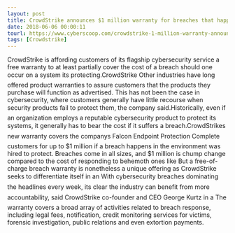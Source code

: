 ```yaml
---
layout: post
title: CrowdStrike announces $1 million warranty for breaches that happen under its watch
date: 2018-06-06 00:00:11
tourl: https://www.cyberscoop.com/crowdstrike-1-million-warranty-announcement/?category_news=technology
tags: [Crowdstrike]
---
```

CrowdStrike is affording customers of its flagship cybersecurity service a free warranty to at least partially cover the cost of a breach should one occur on a system its protecting.CrowdStrike Other industries have long offered product warranties to assure customers that the products they purchase will function as advertised. This has not been the case in cybersecurity, where customers generally have little recourse when security products fail to protect them, the company said.Historically, even if an organization employs a reputable cybersecurity product to protect its systems, it generally has to bear the cost if it suffers a breach.CrowdStrikes new warranty covers the companys Falcon Endpoint Protection Complete customers for up to $1 million if a breach happens in the environment was hired to protect. Breaches come in all sizes, and $1 million is chump change compared to the cost of responding to behemoth ones like But a free-of-charge breach warranty is nonetheless a unique offering as CrowdStrike seeks to differentiate itself in an With cybersecurity breaches dominating the headlines every week, its clear the industry can benefit from more accountability, said CrowdStrike co-founder and CEO George Kurtz in a The warranty covers a broad array of activities related to breach response, including legal fees, notification, credit monitoring services for victims, forensic investigation, public relations and even extortion payments.